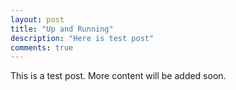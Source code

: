 ```yaml
---
layout: post
title: "Up and Running"
description: "Here is test post"
comments: true
---
```


This is a test post. More content will be added soon.

